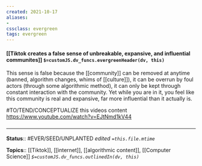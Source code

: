 ```yaml
---
created: 2021-10-17
aliases:
- 
cssclass: evergreen
tags: evergreen
---
```

#### [[Tiktok creates a false sense of unbreakable, expansive, and influential communites]] `$=customJS.dv_funcs.evergreenHeader(dv, this)`

This sense is false because the [[community]] can be removed at anytime (banned, algorithm changes, whims of [[culture]]), it can be overrun by foul actors (through some algorithmic method), it can only be kept through constant interaction with the community. Yet while you are in it, you feel like this community is real and expansive, far more influential than it actually is.

#TO/TEND/CONCEPTUALIZE this videos content
https://www.youtube.com/watch?v=EJtNmd1kV44

### <hr class="footnote"/>

**Status**:: #EVER/SEED/UNPLANTED
*edited `=this.file.mtime`*

**Topics**:: [[Tiktok]], [[internet]], [[algorithmic content]], [[Computer Science]]
*`$=customJS.dv_funcs.outlinedIn(dv, this)`*


